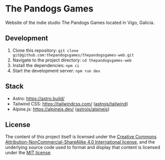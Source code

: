 # The Pandogs Games

Website of the indie studio The Pandogs Games located in Vigo, Galicia.

## Development

1. Clone this repository: `git clone git@github.com:thepandogsgames/thepandogsgames-web.git`
2. Navigate to the project directory: `cd thepandogsgames-web`
3. Install the dependencies: `npm ci`
4. Start the development server: `npm run dev`

## Stack

- Astro: https://astro.build/
- Tailwind CSS: https://tailwindcss.com/ ([astrojs/tailwind](https://docs.astro.build/en/guides/integrations-guide/tailwind/))
- Alpine.js: https://alpinejs.dev/ ([astrojs/alpinejs](https://docs.astro.build/en/guides/integrations-guide/alpinejs/))


## License

The content of this project itself is licensed under the [Creative Commons Attribution-NonCommercial-ShareAlike 4.0 International license](https://creativecommons.org/licenses/by-nc-sa/4.0/?ref=chooser-v1), and the underlying source code used to format and display that content is licensed under the [MIT license](https://github.com/thepandogsgames/thepandogsgames-web/blob/main/LICENSE).

